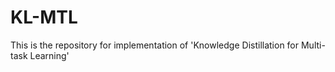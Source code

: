 # KL-MTL
This is the repository for implementation of 'Knowledge Distillation for Multi-task Learning'
